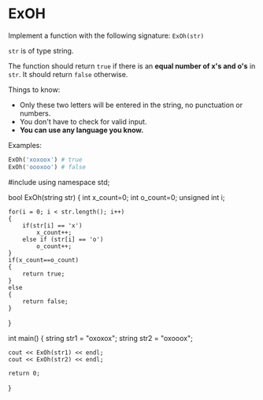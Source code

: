 # ExOH

Implement a function with the following signature: `ExOh(str)`

`str` is of type string.

The function should return `true` if there is an **equal number of x's and o's** in `str`.
It should return `false` otherwise.

Things to know:

* Only these two letters will be entered in the string, no punctuation or numbers. 
* You don't have to check for valid input.
* **You can use any language you know.**

Examples:

```python
ExOh('xoxoox') # true
ExOh('oooxoo') # false
```
#include <iostream>
using namespace std;

bool ExOh(string str)
{
	int x_count=0;
	int o_count=0;
	unsigned int i;
	
	for(i = 0; i < str.length(); i++)
	{
		if(str[i] == 'x')
			x_count++;
		else if (str[i] == 'o')
			o_count++;
	}
	if(x_count==o_count) 
	{
		return true;
	}
	else
	{
		return false;
	}
}

int main()
{
	string str1 = "oxoxox";
	string str2 = "oxooox";
	
	cout << ExOh(str1) << endl;
	cout << ExOh(str2) << endl;
	
	return 0;
}
